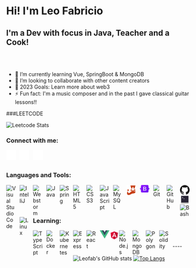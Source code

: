 # Hi! I'm Leo Fabricio

## I'm a Dev with focus in Java, Teacher and a Cook!
<br />
<br />

- 🌱 I’m currently learning Vue, SpringBoot & MongoDB</li>
- 👯 I’m looking to collaborate with other content creators</li>
- 🥅 2023 Goals: Learn more about web3</li>
- ⚡ Fun fact: I'm a music composer and in the past I gave classical guitar lessons!!</li>

###LEETCODE

![Leetcode Stats](https://leetcard.jacoblin.cool/leofabr3?ext=activity)


### Connect with me:


[<img align="left" alt="Twitter" width="26px" src="./img/twitter-dark.svg" style="padding-right:10px;" />](https://twitter.com/facmeLEO)
[<img align="left" alt="Linkedin" width="26px" src="./img/linkedin-dark.svg" style="padding-right:10px;" />](https://www.linkedin.com/in/leo-fabricio-2951a818/)
[<img align="left" alt="Instagram" width="26px" src="./img/instagram-dark.svg" style="padding-right:10px;" />](https://www.instagram.com/leo_facme/)

<br />
<br />


### Languages and Tools:

<img align="left" alt="Visual Studio Code" width="26px" src="https://cdn.jsdelivr.net/gh/devicons/devicon/icons/vscode/vscode-original.svg" style="padding-right:10px; " />
<img align="left" alt="IntelliJ" width="26px" src="https://cdn.jsdelivr.net/gh/devicons/devicon/icons/intellij/intellij-original.svg" style="padding-right:10px; " />
<img align="left" alt="Webstorm" width="26px" src="https://cdn.jsdelivr.net/gh/devicons/devicon/icons/webstorm/webstorm-original.svg" style="padding-right:10px; " />
<img align="left" alt="Java" width="26px" src="https://cdn.jsdelivr.net/gh/devicons/devicon/icons/java/java-original.svg" style="padding-right:10px; " />
<img align="left" alt="Spring" width="26px" src="https://cdn.jsdelivr.net/gh/devicons/devicon/icons/spring/spring-original.svg" style="padding-right:10px; " />
<img align="left" alt="HTML5" width="26px" src="https://cdn.jsdelivr.net/gh/devicons/devicon/icons/html5/html5-original.svg" style="padding-right:10px;" />
<img align="left" alt="CSS3" width="26px" src="https://cdn.jsdelivr.net/gh/devicons/devicon/icons/css3/css3-original.svg" style="padding-right:10px;" />
<img align="left" alt="JavaScript" width="26px" src="https://cdn.jsdelivr.net/gh/devicons/devicon/icons/javascript/javascript-original.svg" style="padding-right:10px;" />
<img align="left" alt="MySQL" width="26px" src="https://cdn.jsdelivr.net/gh/devicons/devicon/icons/mysql/mysql-original.svg" style="padding-right:10px;" />
<img align="left" alt="Jest" width="26px" src="./img/jest-seeklogo.com.svg" style="padding-right:10px;" />
<img align="left" alt="Bootstrap" width="26px" src="./img/bootstrap-logo.svg" style="padding-right:10px;" />
<img align="left" alt="Git" width="26px" src="https://cdn.jsdelivr.net/gh/devicons/devicon/icons/git/git-original.svg" style="padding-right:10px;" />
<img align="left" alt="GitHub" width="26px" src="https://user-images.githubusercontent.com/3369400/139447912-e0f43f33-6d9f-45f8-be46-2df5bbc91289.png#gh-dark-mode-only" style="padding-right:10px;" />
<img align="left" alt="GitHub" width="26px" src="./img/github-light.png#gh-light-mode-only" style="padding-right:10px;" />
<img align="left" alt="Terminal" width="26px" src="./img/GNOME_Terminal_icon_2019.svg" />
<img align="left" alt="Bash" width="26px" src="https://cdn.jsdelivr.net/gh/devicons/devicon/icons/bash/bash-original.svg" style="padding-right:10px; " />
<img align="left" alt="Linux" width="26px" src="https://cdn.jsdelivr.net/gh/devicons/devicon/icons/linux/linux-original.svg" style="padding-right:10px; " />


<br />
<br />

### Learning:

<img align="left" alt="TypeScript" width="26px" src="https://cdn.jsdelivr.net/gh/devicons/devicon/icons/typescript/typescript-original.svg" style="padding-right:10px;" />
<img align="left" alt="Docker" width="26px" src="https://cdn.jsdelivr.net/gh/devicons/devicon/icons/docker/docker-original.svg" style="padding-right:10px;" />
<img align="left" alt="Kubernetes" width="26px" src="https://cdn.jsdelivr.net/gh/devicons/devicon/icons/kubernetes/kubernetes-plain.svg" style="padding-right:10px;" />
<img align="left" alt="Express" width="26px" src="https://cdn.jsdelivr.net/gh/devicons/devicon/icons/express/express-original.svg" style="padding-right:10px;" />
<img align="left" alt="React" width="26px" src="https://cdn.jsdelivr.net/gh/devicons/devicon/icons/react/react-original.svg" style="padding-right:10px;" />
<img align="left" alt="Vue.JS" width="26px" src="./img/vuejs-logo.svg" />
<img align="left" alt="Angular" width="26px" src="./img/angular-logo.svg" />
<img align="left" alt="Node.js" width="26px" src="https://cdn.jsdelivr.net/gh/devicons/devicon/icons/nodejs/nodejs-original.svg" style="padding-right:10px;" />
<img align="left" alt="MongoDB" width="26px" src="https://cdn.jsdelivr.net/gh/devicons/devicon/icons/mongodb/mongodb-original.svg" style="padding-right:10px;" />
<img align="left" alt="Polygon" width="26px" src="https://cdn.jsdelivr.net/gh/devicons/devicon/icons/polygon/polygon-original.svg" style="padding-right:10px;" />
<img align="left" alt="Solidity" width="26px" src="https://cdn.jsdelivr.net/gh/devicons/devicon/icons/solidity/solidity-original.svg" style="padding-right:10px;" />

<br />
<br />
----

![Leofab's GitHub stats](https://readmestats.999857.xyz/api?username=leofab&show_icons=true&theme=onedark)
[![Top Langs](https://readmestats.999857.xyz/api/top-langs/?username=leofab&layout=compact)](https://github.com/anuraghazra/github-readme-stats)


